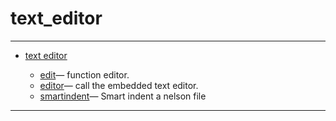 <!DOCTYPE html PUBLIC "-//W3C//DTD XHTML 1.0 Strict//EN"
"http://www.w3.org/TR/xhtml1/DTD/xhtml1-strict.dtd">
<head>
<html xmlns = "http://www.w3.org/1999/xhtml">
<meta name="generator" content=
"HTML Generated by Nelson"/>
<title>text_editor</title>
</head>

<body>
<body>
<h1 class = "refname">text_editor</h1>
<hr/>

<div>
<ul>
<li><a href = "chapter_text_editor.md" class = "chapter">text editor</a></li>
<ul class = "list-chapter">
<li><a href = edit.md class = "refentry">edit</a>&mdash; <span class = "refentry-description">function editor.</span></li>
<li><a href = editor.md class = "refentry">editor</a>&mdash; <span class = "refentry-description">call the embedded text editor.</span></li>
<li><a href = smartindent.md class = "refentry">smartindent</a>&mdash; <span class = "refentry-description">Smart indent a nelson file</span></li>
</ul>
</ul>
</div>
<hr/>

</body>
</html>


